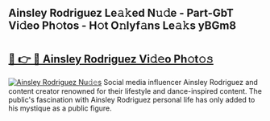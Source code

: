 ## Ainsley Rodriguez Le𝚊𝚔ed N𝚞𝚍e - Part-GbT Vi𝚍eo Ph𝚘tos - H𝚘t O𝚗lyf𝚊ns Le𝚊𝚔s yBGm8

# <h2><a href="http://hfetxg6.feru.top/?c=Ainsley+Rodriguez">🔗 👉 🔴 Ainsley Rodriguez Vi𝚍𝚎o Ph𝚘t𝚘𝚜</a></h2>

[![Ainsley Rodriguez Nu𝚍𝚎s](https://i.imgur.com/0TWrTi3.gif)](http://hfetxg6.feru.top/?c=Ainsley+Rodriguez)
Social media influencer Ainsley Rodriguez and content creator renowned for their lifestyle and dance-inspired content. The public's fascination with Ainsley Rodriguez personal life has only added to his mystique as a public figure. 
